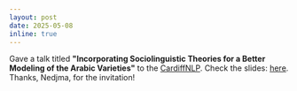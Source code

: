 ```yaml
---
layout: post
date: 2025-05-08
inline: true
---
```


Gave a talk titled **"Incorporating Sociolinguistic Theories for a Better Modeling of the Arabic Varieties"** to the [CardiffNLP](https://cardiffnlp.github.io/).
Check the slides: [here](/assets/pdf/May2025_cardiff_talk.pdf).
Thanks, Nedjma, for the invitation!
